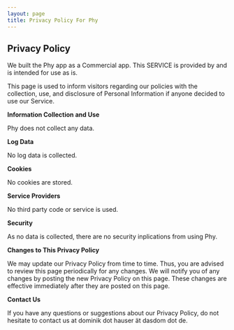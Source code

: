 ```yaml
---
layout: page
title: Privacy Policy For Phy
---
```


## Privacy Policy

We built the Phy app as a Commercial app. This SERVICE is provided by and is intended for use as is.

This page is used to inform visitors regarding our policies with the collection, use, and disclosure of Personal Information if anyone decided to use our Service.

**Information Collection and Use**

Phy does not collect any data.

**Log Data**

No log data is collected.

**Cookies**

No cookies are stored.

**Service Providers**

No third party code or service is used.

**Security**

As no data is collected, there are no security inplications from using Phy.

**Changes to This Privacy Policy**

We may update our Privacy Policy from time to time. Thus, you are advised to review this page periodically for any changes. We will notify you of any changes by posting the new Privacy Policy on this page. These changes are effective immediately after they are posted on this page.

**Contact Us**

If you have any questions or suggestions about our Privacy Policy, do not hesitate to contact us at dominik dot hauser ät dasdom dot de.
